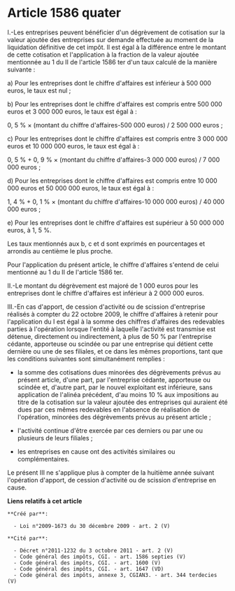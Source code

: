 # Article 1586 quater

I.-Les entreprises peuvent bénéficier d'un dégrèvement de cotisation sur la valeur ajoutée des entreprises sur demande
effectuée au moment de la liquidation définitive de cet impôt. Il est égal à la différence entre le montant de cette
cotisation et l'application à la fraction de la valeur ajoutée mentionnée au 1 du II de l'article 1586 ter d'un taux calculé
de la manière suivante : 

a) Pour les entreprises dont le chiffre d'affaires est inférieur à 500 000 euros, le taux est nul ; 

b) Pour les entreprises dont le chiffre d'affaires est compris entre 500 000 euros et 3 000 000 euros, le taux est égal à : 

0, 5 % × (montant du chiffre d'affaires-500 000 euros) / 2 500 000 euros ; 

c) Pour les entreprises dont le chiffre d'affaires est compris entre 3 000 000 euros et 10 000 000 euros, le taux est égal
à : 

0, 5 % + 0, 9 % × (montant du chiffre d'affaires-3 000 000 euros) / 7 000 000 euros ; 

d) Pour les entreprises dont le chiffre d'affaires est compris entre 10 000 000 euros et 50 000 000 euros, le taux est égal
à : 

1, 4 % + 0, 1 % × (montant du chiffre d'affaires-10 000 000 euros) / 40 000 000 euros ; 

e) Pour les entreprises dont le chiffre d'affaires est supérieur à 50 000 000 euros, à 1, 5 %. 

Les taux mentionnés aux b, c et d sont exprimés en pourcentages et arrondis au centième le plus proche. 

Pour l'application du présent article, le chiffre d'affaires s'entend de celui mentionné au 1 du II de l'article 1586 ter. 

II.-Le montant du dégrèvement est majoré de 1 000 euros pour les entreprises dont le chiffre d'affaires est inférieur à 2 000
000 euros. 

III.-En cas d'apport, de cession d'activité ou de scission d'entreprise réalisés à compter du 22 octobre 2009, le chiffre
d'affaires à retenir pour l'application du I est égal à la somme des chiffres d'affaires des redevables parties à l'opération
lorsque l'entité à laquelle l'activité est transmise est détenue, directement ou indirectement, à plus de 50 % par
l'entreprise cédante, apporteuse ou scindée ou par une entreprise qui détient cette dernière ou une de ses filiales, et ce
dans les mêmes proportions, tant que les conditions suivantes sont simultanément remplies :

- la somme des cotisations dues minorées des dégrèvements prévus au présent article, d'une part, par l'entreprise cédante,
apporteuse ou scindée et, d'autre part, par le nouvel exploitant est inférieure, sans application de l'alinéa précédent, d'au
moins 10 % aux impositions au titre de la cotisation sur la valeur ajoutée des entreprises qui auraient été dues par ces
mêmes redevables en l'absence de réalisation de l'opération, minorées des dégrèvements prévus au présent article ;

- l'activité continue d'être exercée par ces derniers ou par une ou plusieurs de leurs filiales ;

- les entreprises en cause ont des activités similaires ou complémentaires. 

Le présent III ne s'applique plus à compter de la huitième année suivant l'opération d'apport, de cession d'activité ou de
scission d'entreprise en cause.

**Liens relatifs à cet article**

	**Créé par**:

	  - Loi n°2009-1673 du 30 décembre 2009 - art. 2 (V)

	**Cité par**:

	  - Décret n°2011-1232 du 3 octobre 2011 - art. 2 (V)
	  - Code général des impôts, CGI. - art. 1586 septies (V)
	  - Code général des impôts, CGI. - art. 1600 (V)
	  - Code général des impôts, CGI. - art. 1647 (VD)
	  - Code général des impôts, annexe 3, CGIAN3. - art. 344 terdecies (V)
